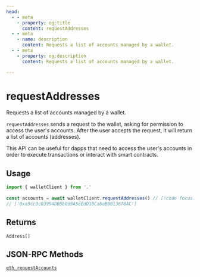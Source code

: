 ```yaml
---
head:
  - - meta
    - property: og:title
      content: requestAddresses
  - - meta
    - name: description
      content: Requests a list of accounts managed by a wallet.
  - - meta
    - property: og:description
      content: Requests a list of accounts managed by a wallet.

---
```


# requestAddresses

Requests a list of accounts managed by a wallet.

`requestAddresses` sends a request to the wallet, asking for permission to access the user's accounts. After the user accepts the request, it will return a list of accounts (addresses).

This API can be useful for dapps that need to access the user's accounts in order to execute transactions or interact with smart contracts.

## Usage

```ts
import { walletClient } from '.'
 
const accounts = await walletClient.requestAddresses() // [!code focus:99]
// ['0xa5cc3c03994DB5b0d9A5eEdD10CabaB0813678AC']
```

## Returns

`Address[]`

## JSON-RPC Methods

[`eth_requestAccounts`](https://eips.ethereum.org/EIPS/eip-1102)